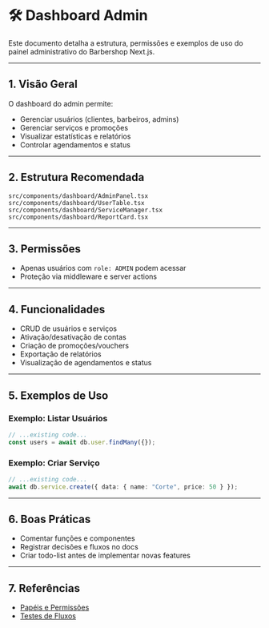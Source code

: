 # 🛠️ Dashboard Admin

Este documento detalha a estrutura, permissões e exemplos de uso do painel administrativo do Barbershop Next.js.

---

## 1. Visão Geral

O dashboard do admin permite:
- Gerenciar usuários (clientes, barbeiros, admins)
- Gerenciar serviços e promoções
- Visualizar estatísticas e relatórios
- Controlar agendamentos e status

---

## 2. Estrutura Recomendada

```
src/components/dashboard/AdminPanel.tsx
src/components/dashboard/UserTable.tsx
src/components/dashboard/ServiceManager.tsx
src/components/dashboard/ReportCard.tsx
```

---

## 3. Permissões

- Apenas usuários com `role: ADMIN` podem acessar
- Proteção via middleware e server actions

---

## 4. Funcionalidades

- CRUD de usuários e serviços
- Ativação/desativação de contas
- Criação de promoções/vouchers
- Exportação de relatórios
- Visualização de agendamentos e status

---

## 5. Exemplos de Uso

### Exemplo: Listar Usuários
```typescript
// ...existing code...
const users = await db.user.findMany({});
```

### Exemplo: Criar Serviço
```typescript
// ...existing code...
await db.service.create({ data: { name: "Corte", price: 50 } });
```

---

## 6. Boas Práticas
- Comentar funções e componentes
- Registrar decisões e fluxos no docs
- Criar todo-list antes de implementar novas features

---

## 7. Referências
- [Papéis e Permissões](./roles-permissions.md)
- [Testes de Fluxos](./test-flows.md)
